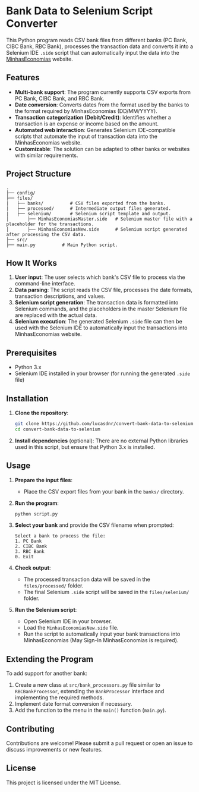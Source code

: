 # Bank Data to Selenium Script Converter

This Python program reads CSV bank files from different banks (PC Bank, CIBC Bank, RBC Bank), processes the transaction data and converts it into a Selenium IDE `.side` script that can automatically input the data into the [MinhasEconomias](https://www.minhaseconomias.com.br/) website.

## Features

- **Multi-bank support**: The program currently supports CSV exports from PC Bank, CIBC Bank, and RBC Bank.
- **Date conversion**: Converts dates from the format used by the banks to the format required by MinhasEconomias (DD/MM/YYYY).
- **Transaction categorization (Debit/Credit)**: Identifies whether a transaction is an expense or income based on the amount.
- **Automated web interaction**: Generates Selenium IDE-compatible scripts that automate the input of transaction data into the MinhasEconomias website.
- **Customizable**: The solution can be adapted to other banks or websites with similar requirements.

## Project Structure

```
.
├── config/
├── files/ 
|   ├── banks/          # CSV files exported from the banks.
|   ├── processed/      # Intermediate output files generated.
|   ├── selenium/       # Selenium script template and output.
│       ├── MinhasEconomiasMaster.side   # Selenium master file with a placeholder for the transactions.
│       ├── MinhasEconomiasNew.side      # Selenium script generated after processing the CSV data.
├── src/
├── main.py          # Main Python script.
```

## How It Works

1. **User input**: The user selects which bank's CSV file to process via the command-line interface.
2. **Data parsing**: The script reads the CSV file, processes the date formats, transaction descriptions, and values.
3. **Selenium script generation**: The transaction data is formatted into Selenium commands, and the placeholders in the master Selenium file are replaced with the actual data.
4. **Selenium execution**: The generated Selenium `.side` file can then be used with the Selenium IDE to automatically input the transactions into MinhasEconomias website.

## Prerequisites

- Python 3.x
- Selenium IDE installed in your browser (for running the generated `.side` file)

## Installation

1. **Clone the repository**:

   ```bash
   git clone https://github.com/lucasdnr/convert-bank-data-to-selenium.git
   cd convert-bank-data-to-selenium
   ```

2. **Install dependencies** (optional):
   There are no external Python libraries used in this script, but ensure that Python 3.x is installed.

## Usage

1. **Prepare the input files**:
   - Place the CSV export files from your bank in the `banks/` directory.

2. **Run the program**:
   ```bash
   python script.py
   ```

3. **Select your bank** and provide the CSV filename when prompted:
   ```
   Select a bank to process the file:
   1. PC Bank
   2. CIBC Bank
   3. RBC Bank
   0. Exit
   ```

4. **Check output**:
   - The processed transaction data will be saved in the `files/processed/` folder.
   - The final Selenium `.side` script will be saved in the `files/selenium/` folder.

5. **Run the Selenium script**:
   - Open Selenium IDE in your browser.
   - Load the `MinhasEconomiasNew.side` file.
   - Run the script to automatically input your bank transactions into MinhasEconomias (May Sign-In MinhasEconomias is required).

## Extending the Program

To add support for another bank:
1. Create a new class at `src/bank_processors.py` file similar to `RBCBankProcessor`, extending the `BankProcessor` interface and implementing the required methods.
2. Implement date format conversion if necessary.
3. Add the function to the menu in the `main()` function (`main.py`).

## Contributing

Contributions are welcome! Please submit a pull request or open an issue to discuss improvements or new features.

## License

This project is licensed under the MIT License. 
